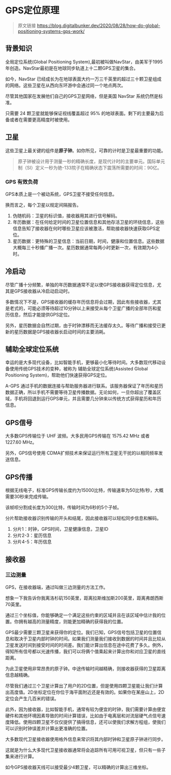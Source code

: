 # GPS定位原理

> 原文链接 <https://blog.digitalbunker.dev/2020/08/28/how-do-global-positioning-systems-gps-work/>

## 背景知识

全局定位系统(Global Positioning System),最初被叫做NavStar，由美军于1995年创造。NavStar最初是在地球同步轨道上十二颗GPS卫星的集合。

如今，NavStar 已经成长为在地球表面大约一万三千英里的超过三十颗卫星组成的网络。这些卫星在从西向东环游中会通过同一个地点两次。

尽管其他国家在发展他们自己的GPS卫星网络，但是美国 NavStar 系统仍然是标准。

只需要 24 颗卫星就能够保证视线覆盖超过 95% 的地球表面。剩下的主要最为后备或者在需要更高精度时被使用。

## 卫星

这些卫星上最关键的组件是**原子钟**。如你所见，可靠的计时是卫星最重要的功能。

> 原子钟被设计用于测量一秒的精确长度，是现代计时的主要单元。国际单元制（SI）定义一秒为铯-133院子在精确状态下震荡所需要的时间：90亿。

### GPS 有效负荷

GPS本质上是一个被动系统，GPS卫星不接受任何信息。

换而言之，每个卫星以规定间隔报告。

1. 伪随机码：卫星的标识值，接收器用其进行信号解码。
2. 年历数据：在任何给定时间的卫星位置信息和其他存活卫星的环绕信息，这些信息告知了接收器在何时哪些卫星应该被激活，帮助接收器快速获取GPS定位。
3. 星历数据：更特殊的卫星信息：当前日期，时间，健康和位置信息。这些数据大概每三十秒播广播一次。星历数据通常每两小时更新一次，有效期为4小时。

## 冷启动

尽管广播十分频繁，单独的年历数据通常不足以使GPS接收器获得定位信息，尤其是GPS接收器从冷启动启动时。

多数情况下不是，GPS接收器的缓存年历信息将会过期，因此有些接收器，尤其是老式的，可能必须等待超过10分钟以上来接受从每个卫星广播的全部年历和星历信息，然后才能提供GPS定位。

另外，星历数据会自然过期，由于时钟漂移而无法缓存太久。等待广播和接受已更新的星历数据是GPS接收器长启动时间的主要消耗。

## 辅助全球定位系统

幸运的是大多现代设备，比如智能手机，更够最小化等待时间。大多数现代移动设备使用传统GPS技术的变种，被称为 辅助全球定位系统(Assisted Global Positioning System)，帮助他们快速获得GPS定位。

A-GPS 通过手机的数据连接与帮助服务器进行联系。该服务器保证了年历和星历数据正确，所以手机不需要等待卫星传播数据。无论如何，一旦你超出了覆盖区域，手机将回退到运行GPS单元，并且需要几分钟来以传统方式获得星历和年历信息。

## GPS信号

大多数GPS传输位于 UHF 波频。大多民用GPS传输在  1575.42 MHz 或者 1227.60 MHz。

另外，GPS信号使用 CDMA扩频技术来保证运行所有卫星无干扰的以相同频率发送信息。

## GPS传播

根据无线电子，标准GPS传输长度约为15000比特，传输速率为50比特/秒，大概需要30秒来完成传输。

该帧呗分割成长度为300比特，传输时间为6秒的5个子帧。

分片帮助接收器识别传输的开头和结尾，因此接收器可以轻松同步信息和解码。

1. 分片1：时钟，GPS时间，卫星健康信息，卫星ID
2. 分片2-3：星历信息
3. 分片4-5：年历信息

## 接收器

### 三边测量

GPS，在接收器端，通过叫做三边测量的方法工作。

想象一下我告诉你我离洛杉矶150英里，距离拉斯维加斯200英里，距离弗朗西斯70英里。

通过三个坐标值，你能够确定一个满足这些约束的区域并且在该区域中估计我的位置。你拥有越高的测量精度，则能更加精确的获得我的位置。

GPS最少需要三颗卫星来获得你的定位。我们已知，GPS信号包括卫星的位置信息和取决于卫星内部时钟的时间。如果我们测量我们接收到数据的时间并且比较从卫星发送时间到接受时间的时间差。我们能计算出信息在途中花费了多久。例外，得知所有信号都以光速传播，我们可以将俩个值乘起来计算出你和对应卫星的直线距离。

为此卫星使用非常昂贵的原子钟。中途传输时间越精确，则接收器获得的卫星距离信息越精确。

尽管我们通过三个卫星计算出了用户的2D位置，但是使用四颗卫星能让我们计算出高度值。2D坐标定位在你位于海平面附近还是有效的。如果你在某座山上，2D定位会产生几百米的错误。

此外，因为接收器，比如智能手机，通常有较为便宜的时钟，我们需要计算由便宜硬件和其他环境因素导致的时间计算错误，比如由于电离层和对流层硬气点信号速度降低。使用四颗卫星不仅仅提供了搞得信息，还可以使我们求解方程组，使我们可以识别时钟误差并计算出更准确的位置。

大多数现代卫星接收器使用格外信息来常识将其内部时钟和卫星原子钟进行同步。

这就是为什么大多现代卫星接收器通常将会追踪所有可用可视卫星，但只有一些子集来进行计算。

如今GPS接收器天线可以接受最少4颗卫星，可以精确的计算出三维坐标。

